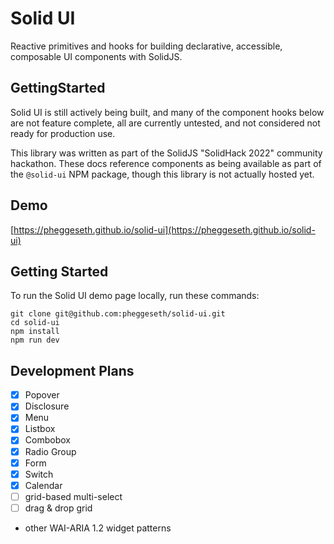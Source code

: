 # Solid UI

Reactive primitives and hooks for building declarative, accessible, composable UI components with SolidJS.

## GettingStarted

Solid UI is still actively being built, and many of the component hooks below are not feature complete, all are currently untested, and not considered not ready for production use.

This library was written as part of the SolidJS "SolidHack 2022" community hackathon. These docs reference components as being available as part of the `@solid-ui` NPM package, though this library is not actually hosted yet.

## Demo

[https://pheggeseth.github.io/solid-ui](https://pheggeseth.github.io/solid-ui)

## Getting Started

To run the Solid UI demo page locally, run these commands:

```
git clone git@github.com:pheggeseth/solid-ui.git
cd solid-ui
npm install
npm run dev
```

## Development Plans

- [x] Popover
- [x] Disclosure
- [x] Menu
- [x] Listbox
- [x] Combobox
- [x] Radio Group
- [x] Form
- [x] Switch
- [x] Calendar
- [ ] grid-based multi-select
- [ ] drag & drop grid
- other WAI-ARIA 1.2 widget patterns
